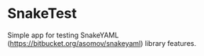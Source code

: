 # SnakeTest

Simple app for testing SnakeYAML (https://bitbucket.org/asomov/snakeyaml) library features.

